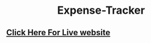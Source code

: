 <h1 align="center">Expense-Tracker</h1>

<h2><a href="https://know-your-expenses.netlify.app/"> Click Here For Live website</a></h2>




